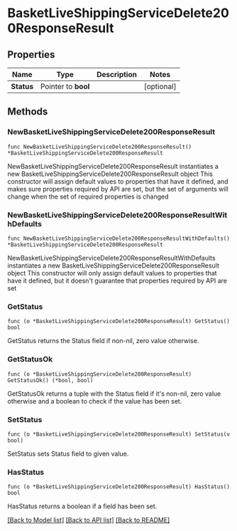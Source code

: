 # BasketLiveShippingServiceDelete200ResponseResult

## Properties

Name | Type | Description | Notes
------------ | ------------- | ------------- | -------------
**Status** | Pointer to **bool** |  | [optional] 

## Methods

### NewBasketLiveShippingServiceDelete200ResponseResult

`func NewBasketLiveShippingServiceDelete200ResponseResult() *BasketLiveShippingServiceDelete200ResponseResult`

NewBasketLiveShippingServiceDelete200ResponseResult instantiates a new BasketLiveShippingServiceDelete200ResponseResult object
This constructor will assign default values to properties that have it defined,
and makes sure properties required by API are set, but the set of arguments
will change when the set of required properties is changed

### NewBasketLiveShippingServiceDelete200ResponseResultWithDefaults

`func NewBasketLiveShippingServiceDelete200ResponseResultWithDefaults() *BasketLiveShippingServiceDelete200ResponseResult`

NewBasketLiveShippingServiceDelete200ResponseResultWithDefaults instantiates a new BasketLiveShippingServiceDelete200ResponseResult object
This constructor will only assign default values to properties that have it defined,
but it doesn't guarantee that properties required by API are set

### GetStatus

`func (o *BasketLiveShippingServiceDelete200ResponseResult) GetStatus() bool`

GetStatus returns the Status field if non-nil, zero value otherwise.

### GetStatusOk

`func (o *BasketLiveShippingServiceDelete200ResponseResult) GetStatusOk() (*bool, bool)`

GetStatusOk returns a tuple with the Status field if it's non-nil, zero value otherwise
and a boolean to check if the value has been set.

### SetStatus

`func (o *BasketLiveShippingServiceDelete200ResponseResult) SetStatus(v bool)`

SetStatus sets Status field to given value.

### HasStatus

`func (o *BasketLiveShippingServiceDelete200ResponseResult) HasStatus() bool`

HasStatus returns a boolean if a field has been set.


[[Back to Model list]](../README.md#documentation-for-models) [[Back to API list]](../README.md#documentation-for-api-endpoints) [[Back to README]](../README.md)


